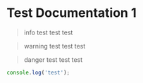 # Test Documentation 1

>info
> test
> test
> test

>warning
> test
> test
> test

>danger
> test
> test
> test

```js
console.log('test');
```
